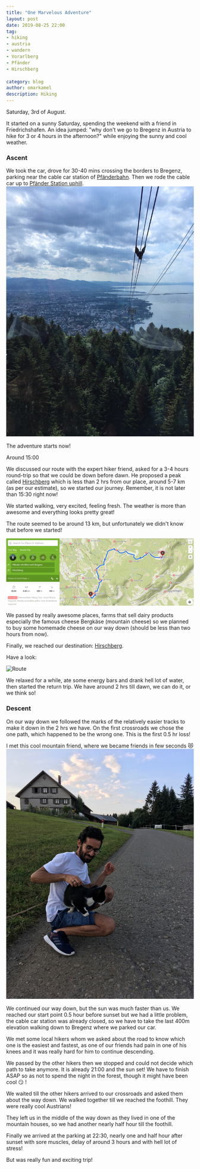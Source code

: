 ```yaml
---
title: "One Marvelous Adventure"
layout: post
date: 2019-08-25 22:00
tag:
- hiking
- austria
- wandern
- Vorarlberg
- Pfänder
- Hirschberg

category: blog
author: omarkamel
description: Hiking
---
```

Saturday, 3rd of August.

It started on a sunny Saturday, spending the weekend with a friend in Friedrichshafen. An idea jumped: "why don't we go to Bregenz in Austria to hike for 3 or 4 hours in the afternoon?" while enjoying the sunny and cool weather.

### Ascent

We took the car, drove for 30-40 mins crossing the borders to Bregenz, parking near the cable car station of [Pfänderbahn](https://www.pfaenderbahn.at/en/pfaenderbahn). Then we rode the cable car up to [Pfänder Station uphill](https://goo.gl/maps/d9iGzq4F7vYHgAaT8).
![Cable Car](assets\images\hike\IMG-3627.JPG)

The adventure starts now!

Around 15:00

We discussed our route with the expert hiker friend, asked for a 3-4 hours round-trip so that we could be down before dawn. He proposed a peak called [Hirschberg](https://goo.gl/maps/LfBQS8kWZ4FapF7TA) which is less than 2 hrs from our place, around 5-7 km (as per our estimate), so we started our journey. Remember, it is not later than 15:30 right now!

We started walking, very excited, feeling fresh. The weather is more than awesome and everything looks pretty great!

The route seemed to be around 13 km, but unfortunately we didn't know that before we started!

![Route](assets\images\hike\route.PNG)

We passed by really awesome places, farms that sell dairy products especially the famous cheese Bergkäse (mountain cheese) so we planned to buy some homemade cheese on our way down (should be less than two hours from now).

Finally, we reached our destination: [Hirschberg](https://goo.gl/maps/LfBQS8kWZ4FapF7TA).

Have a look:

![Route](assets\images\hike\IMG-3629.JPG)

We relaxed for a while, ate some energy bars and drank hell lot of water, then started the return trip. We have around 2 hrs till dawn, we can do it, or we think so!

### Descent
On our way down we followed the marks of the relatively easier tracks to make it down in the 2 hrs we have.
On the first crossroads we chose the one path, which happened to be the wrong one. This is the first 0.5 hr loss!

I met this cool mountain friend, where we became friends in few seconds :heart_eyes_cat: 
![Cat Friend](assets\images\hike\IMG-3638.JPG)

We continued our way down, but the sun was much faster than us. We reached our start point 0.5 hour before sunset but we had a little problem, the cable car station was already closed, so we have to take the last 400m elevation walking down to Bregenz where we parked our car.

We met some local hikers whom we asked about the road to know which one is the easiest and fastest, as one of our friends had pain in one of his knees and it was really hard for him to continue descending.

We passed by the other hikers then we stopped and could not decide which path to take anymore. It is already 21:00 and the sun set! We have to finish ASAP so as not to spend the night in the forest, though it might have been cool :smirk: !

We waited till the other hikers arrived to our crossroads and asked them about the way down. We walked together till we reached the foothill. They were really cool Austrians!

They left us in the middle of the way down as they lived in one of the mountain houses, so we had another nearly half hour till the foothill.

Finally we arrived at the parking at 22:30, nearly one and half hour after sunset with sore muscles, delay of around 3 hours and with hell lot of stress!

But was really fun and exciting trip!
